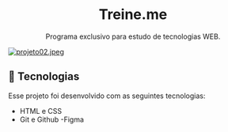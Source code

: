 <h1 align="center"> Treine.me </h1>

<p align="center">
Programa exclusivo para estudo de tecnologias WEB.
</p>
<a href="https://hotimg.com/OjHpC"><img src="https://img.hotimg.com/projeto02.md.jpeg" alt="projeto02.jpeg" border="0" /></a>

## 🚀 Tecnologias

Esse projeto foi desenvolvido com as seguintes tecnologias:

- HTML e CSS
- Git e Github
 -Figma
